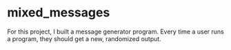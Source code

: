 # mixed_messages
For this project, I built a message generator program. Every time a user runs a program, they should get a new, randomized output.
